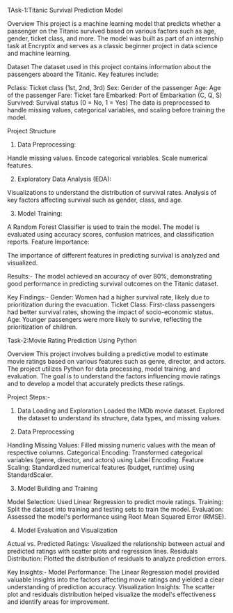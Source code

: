 TAsk-1:Titanic Survival Prediction Model

Overview
This project is a machine learning model that predicts whether a passenger on the Titanic survived based on various factors such as age, gender, ticket class, and more. The model was built as part of an internship task at Encryptix and serves as a classic beginner project in data science and machine learning.

Dataset
The dataset used in this project contains information about the passengers aboard the Titanic. Key features include:

Pclass: Ticket class (1st, 2nd, 3rd)
Sex: Gender of the passenger
Age: Age of the passenger
Fare: Ticket fare
Embarked: Port of Embarkation (C, Q, S)
Survived: Survival status (0 = No, 1 = Yes)
The data is preprocessed to handle missing values, categorical variables, and scaling before training the model.

Project Structure

1. Data Preprocessing:

Handle missing values.
Encode categorical variables.
Scale numerical features.

2. Exploratory Data Analysis (EDA):

Visualizations to understand the distribution of survival rates.
Analysis of key factors affecting survival such as gender, class, and age.

3. Model Training:

A Random Forest Classifier is used to train the model.
The model is evaluated using accuracy scores, confusion matrices, and classification reports.
Feature Importance:

The importance of different features in predicting survival is analyzed and visualized.

Results:-
The model achieved an accuracy of over 80%, demonstrating good performance in predicting survival outcomes on the Titanic dataset.

Key Findings:-
Gender: Women had a higher survival rate, likely due to prioritization during the evacuation.
Ticket Class: First-class passengers had better survival rates, showing the impact of socio-economic status.
Age: Younger passengers were more likely to survive, reflecting the prioritization of children.

Task-2:Movie Rating Prediction Using Python

Overview
This project involves building a predictive model to estimate movie ratings based on various features such as genre, director, and actors. The project utilizes Python for data processing, model training, and evaluation. The goal is to understand the factors influencing movie ratings and to develop a model that accurately predicts these ratings.

Project Steps:-

1. Data Loading and Exploration
Loaded the IMDb movie dataset.
Explored the dataset to understand its structure, data types, and missing values.

2. Data Preprocessing

Handling Missing Values: Filled missing numeric values with the mean of respective columns.
Categorical Encoding: Transformed categorical variables (genre, director, and actors) using Label Encoding.
Feature Scaling: Standardized numerical features (budget, runtime) using StandardScaler.

3. Model Building and Training

Model Selection: Used Linear Regression to predict movie ratings.
Training: Split the dataset into training and testing sets to train the model.
Evaluation: Assessed the model's performance using Root Mean Squared Error (RMSE).

4. Model Evaluation and Visualization

Actual vs. Predicted Ratings: Visualized the relationship between actual and predicted ratings with scatter plots and regression lines.
Residuals Distribution: Plotted the distribution of residuals to analyze prediction errors.

Key Insights:-
Model Performance: The Linear Regression model provided valuable insights into the factors affecting movie ratings and yielded a clear understanding of prediction accuracy.
Visualization Insights: The scatter plot and residuals distribution helped visualize the model's effectiveness and identify areas for improvement.
